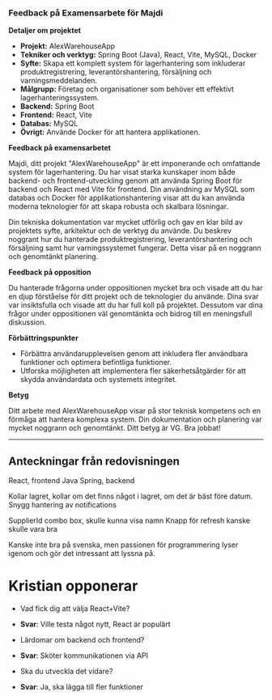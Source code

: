 ### Feedback på Examensarbete för Majdi

**Detaljer om projektet**

- **Projekt:** AlexWarehouseApp
- **Tekniker och verktyg:** Spring Boot (Java), React, Vite, MySQL, Docker
- **Syfte:** Skapa ett komplett system för lagerhantering som inkluderar produktregistrering, leverantörshantering, försäljning och varningsmeddelanden.
- **Målgrupp:** Företag och organisationer som behöver ett effektivt lagerhanteringssystem.
- **Backend:** Spring Boot 
- **Frontend:** React, Vite 
- **Databas:** MySQL 
- **Övrigt:** Använde Docker för att hantera applikationen. 

**Feedback på examensarbetet**

Majdi, ditt projekt "AlexWarehouseApp" är ett imponerande och omfattande system för lagerhantering. Du har visat starka kunskaper inom både backend- och frontend-utveckling genom att använda Spring Boot för backend och React med Vite för frontend. Din användning av MySQL som databas och Docker för applikationshantering visar att du kan använda moderna teknologier för att skapa robusta och skalbara lösningar.

Din tekniska dokumentation var mycket utförlig och gav en klar bild av projektets syfte, arkitektur och de verktyg du använde. Du beskrev noggrant hur du hanterade produktregistrering, leverantörshantering och försäljning samt hur varningssystemet fungerar. Detta visar på en noggrann och genomtänkt planering.

**Feedback på opposition**

Du hanterade frågorna under oppositionen mycket bra och visade att du har en djup förståelse för ditt projekt och de teknologier du använde. Dina svar var insiktsfulla och visade att du har full koll på projektet. Dessutom var dina frågor under oppositionen väl genomtänkta och bidrog till en meningsfull diskussion.

**Förbättringspunkter**

- Förbättra användarupplevelsen genom att inkludera fler användbara funktioner och optimera befintliga funktioner.
- Utforska möjligheten att implementera fler säkerhetsåtgärder för att skydda användardata och systemets integritet.

**Betyg**

Ditt arbete med AlexWarehouseApp visar på stor teknisk kompetens och en förmåga att hantera komplexa system. Din dokumentation och planering var mycket noggrann och genomtänkt. Ditt betyg är VG. Bra jobbat!

---

## Anteckningar från redovisningen

React, frontend
Java Spring, backend

Kollar lagret, kollar om det finns något i lagret, om det är bäst före datum.
Snygg hantering av notifications

SupplierId combo box, skulle kunna visa namn
Knapp för refresh kanske skulle vara bra

Kanske inte bra på svenska, men passionen för programmering lyser igenom och gör
det intressant att lyssna på.

# Kristian opponerar

- Vad fick dig att välja React+Vite?
- **Svar**: Ville testa något nytt, React är populärt

- Lärdomar om backend och frontend?
- **Svar**: Sköter kommunikationen via API

- Ska du utveckla det vidare?
- **Svar**: Ja, ska lägga till fler funktioner
